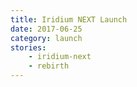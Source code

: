 ```yaml
---
title: Iridium NEXT Launch 
date: 2017-06-25
category: launch
stories:
    - iridium-next
    - rebirth
---
```

